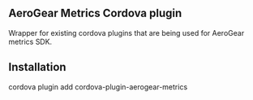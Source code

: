 ## AeroGear Metrics Cordova plugin

Wrapper for existing cordova plugins that are being used for AeroGear metrics SDK.

## Installation

cordova plugin add cordova-plugin-aerogear-metrics
